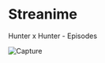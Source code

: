 # Streanime
Hunter x Hunter - Episodes

![Capture](https://user-images.githubusercontent.com/46050761/128337661-5241117a-0311-402f-9e34-4da1de424006.PNG)
